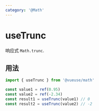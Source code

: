 ```yaml
---
category: '@Math'
---
```


# useTrunc

响应式 `Math.trunc`.

## 用法

```ts
import { useTrunc } from '@vueuse/math'

const value1 = ref(0.95)
const value2 = ref(-2.34)
const result1 = useTrunc(value1) // 0
const result2 = useTrunc(value2) // -2
```
